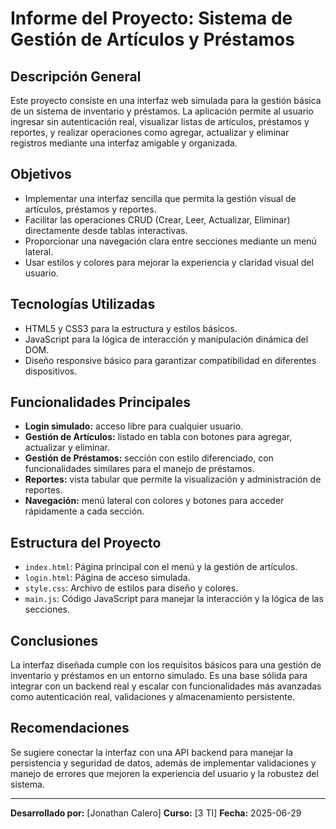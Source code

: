 # Informe del Proyecto: Sistema de Gestión de Artículos y Préstamos

## Descripción General

Este proyecto consiste en una interfaz web simulada para la gestión básica de un sistema de inventario y préstamos. La aplicación permite al usuario ingresar sin autenticación real, visualizar listas de artículos, préstamos y reportes, y realizar operaciones como agregar, actualizar y eliminar registros mediante una interfaz amigable y organizada.

## Objetivos

- Implementar una interfaz sencilla que permita la gestión visual de artículos, préstamos y reportes.
- Facilitar las operaciones CRUD (Crear, Leer, Actualizar, Eliminar) directamente desde tablas interactivas.
- Proporcionar una navegación clara entre secciones mediante un menú lateral.
- Usar estilos y colores para mejorar la experiencia y claridad visual del usuario.

## Tecnologías Utilizadas

- HTML5 y CSS3 para la estructura y estilos básicos.
- JavaScript para la lógica de interacción y manipulación dinámica del DOM.
- Diseño responsive básico para garantizar compatibilidad en diferentes dispositivos.

## Funcionalidades Principales

- **Login simulado:** acceso libre para cualquier usuario.
- **Gestión de Artículos:** listado en tabla con botones para agregar, actualizar y eliminar.
- **Gestión de Préstamos:** sección con estilo diferenciado, con funcionalidades similares para el manejo de préstamos.
- **Reportes:** vista tabular que permite la visualización y administración de reportes.
- **Navegación:** menú lateral con colores y botones para acceder rápidamente a cada sección.

## Estructura del Proyecto

- `index.html`: Página principal con el menú y la gestión de artículos.
- `login.html`: Página de acceso simulada.
- `style.css`: Archivo de estilos para diseño y colores.
- `main.js`: Código JavaScript para manejar la interacción y la lógica de las secciones.

## Conclusiones

La interfaz diseñada cumple con los requisitos básicos para una gestión de inventario y préstamos en un entorno simulado. Es una base sólida para integrar con un backend real y escalar con funcionalidades más avanzadas como autenticación real, validaciones y almacenamiento persistente.

## Recomendaciones

Se sugiere conectar la interfaz con una API backend para manejar la persistencia y seguridad de datos, además de implementar validaciones y manejo de errores que mejoren la experiencia del usuario y la robustez del sistema.

---

**Desarrollado por:** [Jonathan Calero]
**Curso:** [3 TI]
**Fecha:** 2025-06-29
